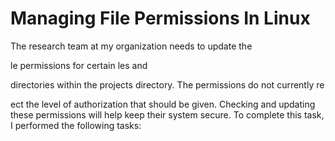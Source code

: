 # Managing File Permissions In Linux


The research team at my organization needs to update the

le permissions for certain
les and

directories within the projects directory. The permissions do not currently re

ect the level of
authorization that should be given. Checking and updating these permissions will help keep
their system secure. To complete this task, I performed the following tasks:
